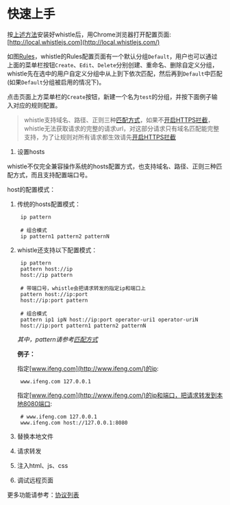 # 快速上手
按[上述方法](install.html)安装好whistle后，用Chrome浏览器打开配置页面: [http://local.whistlejs.com](http://local.whistlejs.com/)

如图[Rules](webui/rules.html)，whistle的Rules配置页面有一个默认分组`Default`，用户也可以通过上面的菜单栏按钮`Create`、`Edit`、`Delete`分别创建、重命名、删除自定义分组，whistle先在选中的用户自定义分组中从上到下依次匹配，然后再到`Default`中匹配(如果`Default`分组被启用的情况下)。

点击页面上方菜单栏的`Create`按钮，新建一个名为`test`的分组，并按下面例子输入对应的规则配置。

> whistle支持域名、路径、正则三种[匹配方式](pattern.html)，如果不[开启HTTPS拦截](webui/https.html)，whistle无法获取请求的完整的请求url，对这部分请求只有域名匹配能完整支持，为了让规则对所有请求都生效请先[开启HTTPS拦截](webui/https.html)

1. 设置hosts

whistle不仅完全兼容操作系统的hosts配置方式，也支持域名、路径、正则三种匹配方式，而且支持配置端口号。
	
host的配置模式：

1. 传统的hosts配置模式：

		ip pattern
		
		# 组合模式
		ip pattern1 pattern2 patternN
		
2. whistle还支持以下配置模式：

		ip pattern
		pattern host://ip
		host://ip pattern
		
		# 带端口号，whistle会把请求转发的指定ip和端口上
		pattern host://ip:port
		host://ip:port pattern
		
		# 组合模式
		pattern ip1 ipN host://ip:port operator-uri1 operator-uriN
		host://ip:port pattern1 pattern2 patternN
		
	
		
	*其中，pattern请参考[匹配方式](pattern.html)*
		
	**例子：**
	
	指定[www.ifeng.com](http://www.ifeng.com/)的ip:
	
		www.ifeng.com 127.0.0.1
		
	指定[www.ifeng.com](http://www.ifeng.com/)的ip和端口，把请求转发到本地8080端口:
	
		# www.ifeng.com 127.0.0.1
		www.ifeng.com host://127.0.0.1:8080
		
2. 替换本地文件
3. 请求转发		
4. 注入html、js、css
5. 调试远程页面

	
更多功能请参考：[协议列表](rules/index.html)